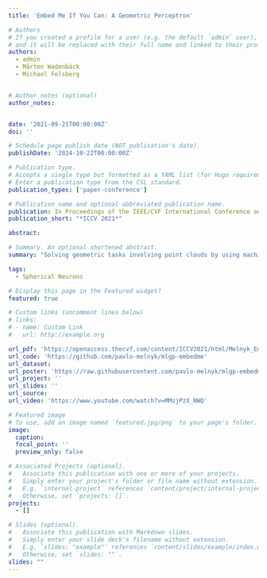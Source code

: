 ```yaml
---
title: 'Embed Me If You Can: A Geometric Perceptron'

# Authors
# If you created a profile for a user (e.g. the default `admin` user), write the username (folder name) here
# and it will be replaced with their full name and linked to their profile.
authors:
  - admin
  - Mårten Wadenbäck
  - Michael Felsberg


# Author notes (optional)
author_notes:


date: '2021-09-21T00:00:00Z'
doi: ''

# Schedule page publish date (NOT publication's date).
publishDate: '2024-10-22T00:00:00Z'

# Publication type.
# Accepts a single type but formatted as a YAML list (for Hugo requirements).
# Enter a publication type from the CSL standard.
publication_types: ['paper-conference']

# Publication name and optional abbreviated publication name.
publication: In Proceedings of the IEEE/CVF International Conference on Computer Vision (ICCV), 2021
publication_short: "*ICCV 2021*"

abstract: 

# Summary. An optional shortened abstract.
summary: "Solving geometric tasks involving point clouds by using machine learning is a challenging problem. Standard feed-forward neural networks combine linear or, if the bias parameter is included, affine layers and activation functions. Their geometric modeling is limited, which motivated the prior work introducing the multilayer hypersphere perceptron (MLHP). Its constituent part, i.e., the hypersphere neuron, is obtained by applying a conformal embedding of Euclidean space. By virtue of Clifford algebra, it can be implemented as the Cartesian dot product of inputs and weights. If the embedding is applied in a manner consistent with the dimensionality of the input space geometry, the decision surfaces of the model units become combinations of hyperspheres and make the decision-making process geometrically interpretable for humans. Our extension of the MLHP model, the multilayer geometric perceptron (MLGP), and its respective layer units, i.e., geometric neurons, are consistent with the 3D geometry and provide a geometric handle of the learned coefficients. In particular, the geometric neuron activations are isometric in 3D, which is necessary for rotation and translation equivariance. When classifying the 3D Tetris shapes, we quantitatively show that our model requires no activation function in the hidden layers other than the embedding to outperform the vanilla multilayer perceptron. In the presence of noise in the data, our model is also superior to the MLHP."

tags:
  - Spherical Neurons

# Display this page in the Featured widget?
featured: true

# Custom links (uncomment lines below)
# links:
# - name: Custom Link
#   url: http://example.org

url_pdf: 'https://openaccess.thecvf.com/content/ICCV2021/html/Melnyk_Embed_Me_if_You_Can_A_Geometric_Perceptron_ICCV_2021_paper.html'
url_code: 'https://github.com/pavlo-melnyk/mlgp-embedme'
url_dataset: 
url_poster: 'https://raw.githubusercontent.com/pavlo-melnyk/mlgp-embedme/main/misc/poster.png'
url_project: ''
url_slides: ''
url_source: 
url_video: 'https://www.youtube.com/watch?v=MMzjPzX_NWQ'

# Featured image
# To use, add an image named `featured.jpg/png` to your page's folder.
image:
  caption: 
  focal_point: ''
  preview_only: false

# Associated Projects (optional).
#   Associate this publication with one or more of your projects.
#   Simply enter your project's folder or file name without extension.
#   E.g. `internal-project` references `content/project/internal-project/index.md`.
#   Otherwise, set `projects: []`.
projects:
  - []

# Slides (optional).
#   Associate this publication with Markdown slides.
#   Simply enter your slide deck's filename without extension.
#   E.g. `slides: "example"` references `content/slides/example/index.md`.
#   Otherwise, set `slides: ""`.
slides: ""
---
```

